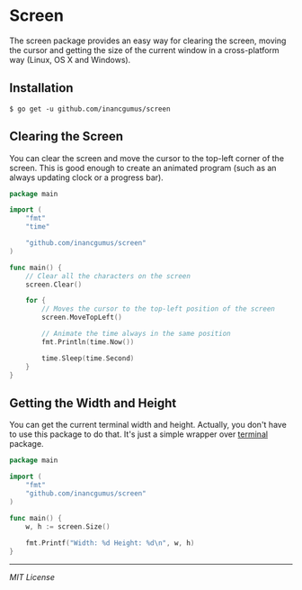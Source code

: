 # Screen

The screen package provides an easy way for clearing the screen, moving the cursor and getting the size of the current window in a cross-platform way (Linux, OS X and Windows).

## Installation

```
$ go get -u github.com/inancgumus/screen
```

## Clearing the Screen

You can clear the screen and move the cursor to the top-left corner of the screen. This is good enough to create an animated program (such as an always updating clock or a progress bar).

```go
package main

import (
	"fmt"
	"time"

	"github.com/inancgumus/screen"
)

func main() {
	// Clear all the characters on the screen
	screen.Clear()

	for {
		// Moves the cursor to the top-left position of the screen
		screen.MoveTopLeft()

		// Animate the time always in the same position
		fmt.Println(time.Now())

		time.Sleep(time.Second)
	}
}
```

## Getting the Width and Height

You can get the current terminal width and height. Actually, you don't have to use this package to do that. It's just a simple wrapper over [terminal](https://godoc.org/golang.org/x/crypto/ssh/terminal) package.

```go
package main

import (
	"fmt"
	"github.com/inancgumus/screen"
)

func main() {
	w, h := screen.Size()
    
	fmt.Printf("Width: %d Height: %d\n", w, h)
}
```

---

_MIT License_
